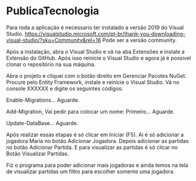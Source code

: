 # PublicaTecnologia

Para roda a aplicação é necessario ter instalado a versão 2019 do Visual Studio.
https://visualstudio.microsoft.com/pt-br/thank-you-downloading-visual-studio/?sku=Community&rel=16
Pode ser a versão community.

Após a instalação, abra o Visual Studio e vá na aba Extensões e instale a Extensão do GitHub.
Após isso reinicie o Visual Studio e agora já é possivel clonar o repositório na sua máquina.

Abra o projeto e cliquei com o botão direito em Gerenciar Pacotes NuGet.
Procure pelo Entity Framework, instale e reinicie o Visual Studio.
Vá no console XXXXXX e digite os seguintes códigos:

Enable-Migrations...
Aguarde.

Add-Migration,
Vai pedir para colocar um nome: Primeiro...
Aguarde.

Update-DataBase...
Aguarde.

Após realizar essas etapas é só clicar em Iniciar (F5).
Ai é só adicionar a jogadora Maria no botão Adicionar Jogadora.
Depois adicionar as partidas no botão Adicionar Partida.
E para visualizar as partidas é só clicar no Botão Visualizar Partidas.

Fiz o programa para poder adicionar mais jogadoras e ainda temos na tela de visualizar partidas um filtro para escolher somente uma jogadora.
